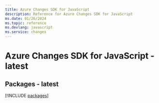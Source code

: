 ```yaml
---
title: Azure Changes SDK for JavaScript
description: Reference for Azure Changes SDK for JavaScript
ms.date: 01/26/2024
ms.topic: reference
ms.devlang: javascript
ms.service: changes
---
```

# Azure Changes SDK for JavaScript - latest
## Packages - latest
[!INCLUDE [packages](changes-index.md)]